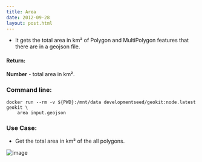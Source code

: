```yaml
---
title: Area
date: 2012-09-28
layout: post.html
---
```


- It gets the total area in km² of Polygon and MultiPolygon features that there are in a geojson file.

#### Return:

**Number** - total area in km².

### Command line:

```
docker run --rm -v ${PWD}:/mnt/data developmentseed/geokit:node.latest geokit \
    area input.geojson
```

### Use Case:

- Get the total area in km² of the all polygons.

![image](https://user-images.githubusercontent.com/19536044/46107317-a57a8b80-c1a0-11e8-8e5a-0509ec7ad8ed.png)